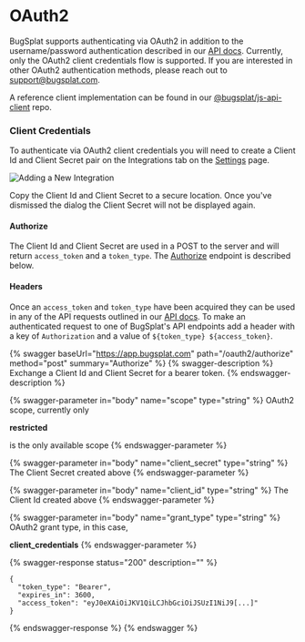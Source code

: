# OAuth2

BugSplat supports authenticating via OAuth2 in addition to the username/password authentication described in our [API docs](api/). Currently, only the OAuth2 client credentials flow is supported. If you are interested in other OAuth2 authentication methods, please reach out to [support@bugsplat.com](mailto:support@bugsplat.com).

A reference client implementation can be found in our [@bugsplat/js-api-client](https://github.com/BugSplat-Git/bugsplat-js-api-client/blob/1ebf36453d275ed62d6e5a4bb4249ef17efbc929/src/common/client/oauth-client-credentials-api-client/oauth-client-credentials-api-client.ts) repo.

### Client Credentials

To authenticate via OAuth2 client credentials you will need to create a Client Id and Client Secret pair on the Integrations tab on the [Settings](https://app.bugsplat.com/v2/settings/database/integrations) page.

![Adding a New Integration](../../../.gitbook/assets/integration.gif)

Copy the Client Id and Client Secret to a secure location. Once you've dismissed the dialog the Client Secret will not be displayed again.

#### Authorize

The Client Id and Client Secret are used in a POST to the server and will return `access_token` and a `token_type`. The [Authorize](oauth2.md#authorize-1) endpoint is described below.

#### Headers

Once an `access_token` and `token_type` have been acquired they can be used in any of the API requests outlined in our [API docs](api/). To make an authenticated request to one of BugSplat's API endpoints add a header with a key of `Authorization` and a value of `${token_type} ${access_token}`.

{% swagger baseUrl="https://app.bugsplat.com" path="/oauth2/authorize" method="post" summary="Authorize" %}
{% swagger-description %}
Exchange a Client Id and Client Secret for a bearer token.
{% endswagger-description %}

{% swagger-parameter in="body" name="scope" type="string" %}
OAuth2 scope, currently only 

**restricted**

 is the only available scope
{% endswagger-parameter %}

{% swagger-parameter in="body" name="client_secret" type="string" %}
The Client Secret created above
{% endswagger-parameter %}

{% swagger-parameter in="body" name="client_id" type="string" %}
The Client Id created above
{% endswagger-parameter %}

{% swagger-parameter in="body" name="grant_type" type="string" %}
OAuth2 grant type, in this case, 

**client_credentials**
{% endswagger-parameter %}

{% swagger-response status="200" description="" %}
```
{
  "token_type": "Bearer",
  "expires_in": 3600,
  "access_token": "eyJ0eXAiOiJKV1QiLCJhbGciOiJSUzI1NiJ9[...]"
}
```
{% endswagger-response %}
{% endswagger %}
